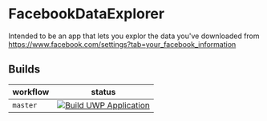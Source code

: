 # FacebookDataExplorer

Intended to be an app that lets you explor the data you've downloaded from https://www.facebook.com/settings?tab=your_facebook_information

## Builds

| workflow | status |
|----------|--------|
| `master` | [![Build UWP Application](https://github.com/LanceMcCarthy/FacebookDataExplorer/actions/workflows/main-uwp.yml/badge.svg)](https://github.com/LanceMcCarthy/FacebookDataExplorer/actions/workflows/main-uwp.yml) |
